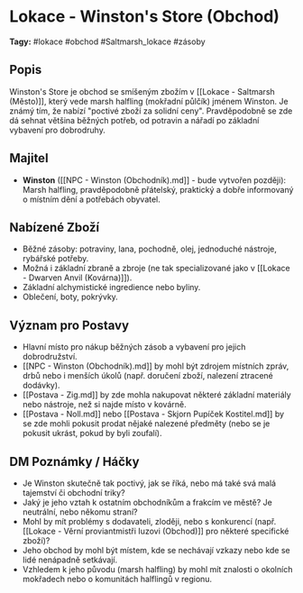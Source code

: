 # Lokace - Winston's Store (Obchod)

**Tagy:** #lokace #obchod #Saltmarsh_lokace #zásoby

## Popis
Winston's Store je obchod se smíšeným zbožím v [[Lokace - Saltmarsh (Město)]], který vede marsh halfling (mokřadní půlčík) jménem Winston. Je známý tím, že nabízí "poctivé zboží za solidní ceny". Pravděpodobně se zde dá sehnat většina běžných potřeb, od potravin a nářadí po základní vybavení pro dobrodruhy.

## Majitel
*   **Winston** ([[NPC - Winston (Obchodník).md]] - bude vytvořen později): Marsh halfling, pravděpodobně přátelský, praktický a dobře informovaný o místním dění a potřebách obyvatel.

## Nabízené Zboží
*   Běžné zásoby: potraviny, lana, pochodně, olej, jednoduché nástroje, rybářské potřeby.
*   Možná i základní zbraně a zbroje (ne tak specializované jako v [[Lokace - Dwarven Anvil (Kovárna)]]).
*   Základní alchymistické ingredience nebo byliny.
*   Oblečení, boty, pokrývky.

## Význam pro Postavy
*   Hlavní místo pro nákup běžných zásob a vybavení pro jejich dobrodružství.
*   [[NPC - Winston (Obchodník).md]] by mohl být zdrojem místních zpráv, drbů nebo i menších úkolů (např. doručení zboží, nalezení ztracené dodávky).
*   [[Postava - Zig.md]] by zde mohla nakupovat některé základní materiály nebo nástroje, než si najde místo v kovárně.
*   [[Postava - Noll.md]] nebo [[Postava - Skjorn Pupíček Kostitel.md]] by se zde mohli pokusit prodat nějaké nalezené předměty (nebo se je pokusit ukrást, pokud by byli zoufalí).

## DM Poznámky / Háčky
*   Je Winston skutečně tak poctivý, jak se říká, nebo má také svá malá tajemství či obchodní triky?
*   Jaký je jeho vztah k ostatním obchodníkům a frakcím ve městě? Je neutrální, nebo někomu straní?
*   Mohl by mít problémy s dodavateli, zloději, nebo s konkurencí (např. [[Lokace - Věrní proviantmistři Iuzovi (Obchod)]] pro některé specifické zboží)?
*   Jeho obchod by mohl být místem, kde se nechávají vzkazy nebo kde se lidé nenápadně setkávají.
*   Vzhledem k jeho původu (marsh halfling) by mohl mít znalosti o okolních mokřadech nebo o komunitách halflingů v regionu.
